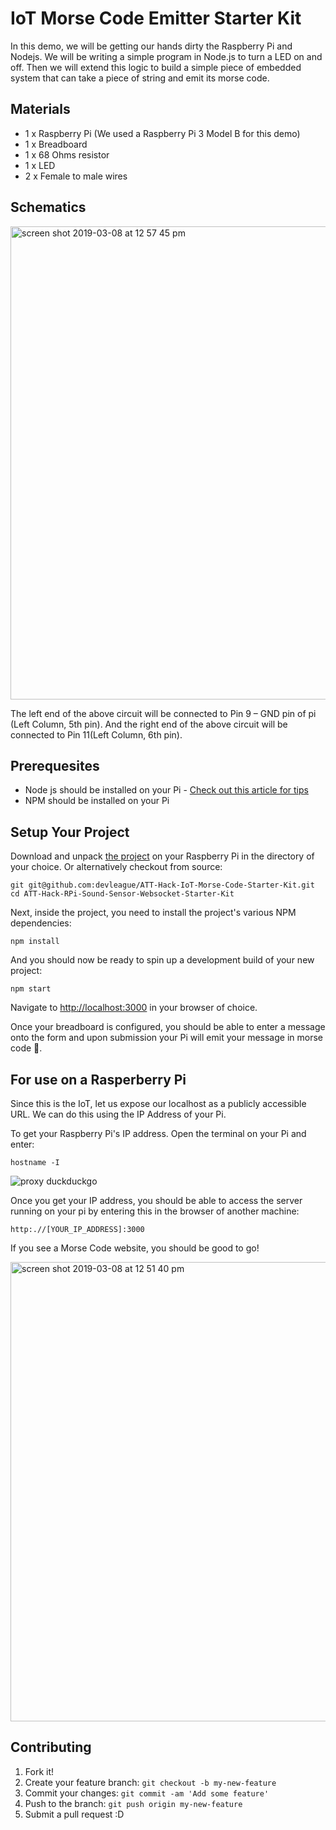 # IoT Morse Code Emitter Starter Kit

In this demo, we will be getting our hands dirty the Raspberry Pi and Nodejs. We will be writing a simple program in Node.js to turn a LED on and off. Then we will extend this logic to build a simple piece of embedded system that can take a piece of string and emit its morse code.


## Materials

* 1 x Raspberry Pi (We used a Raspberry Pi 3 Model B for this demo)
* 1 x Breadboard
* 1 x 68 Ohms resistor
* 1 x LED
* 2 x Female to male wires

## Schematics

<img width="757" alt="screen shot 2019-03-08 at 12 57 45 pm" src="https://user-images.githubusercontent.com/4650739/54049573-77af5f00-41a2-11e9-84ed-63f266567f01.png">


The left end of the above circuit will be connected to Pin 9 – GND pin of pi (Left Column, 5th pin). And the right end of the above circuit will be connected to Pin 11(Left Column, 6th pin).

## Prerequesites

* Node js should be installed on your Pi - [Check out this article for tips](https://www.losant.com/blog/how-to-install-nodejs-on-raspberry-pi)
* NPM should be installed on your Pi


## Setup Your Project

Download and unpack [the project](https://github.com/devleague/ATT-Hack-IoT-Morse-Code-Starter-Kit) on your Raspberry Pi in the directory of your choice. Or alternatively checkout from source:

    git git@github.com:devleague/ATT-Hack-IoT-Morse-Code-Starter-Kit.git
    cd ATT-Hack-RPi-Sound-Sensor-Websocket-Starter-Kit

Next, inside the project, you need to install the project's various NPM dependencies:

    npm install

And you should now be ready to spin up a development build of your new project:

    npm start

Navigate to [http://localhost:3000](http://localhost:3000) in your browser of choice.

Once your breadboard is configured, you should be able to enter a message onto the form and upon submission your Pi will emit your message in morse code :tada:.

## For use on a Rasperberry Pi
Since this is the IoT, let us expose our localhost as a publicly accessible URL. We can do this using the IP Address of your Pi.

To get your Raspberry Pi's IP address. Open the terminal on your Pi and enter:

    hostname -I

![proxy duckduckgo](https://user-images.githubusercontent.com/4650739/54042197-2a75c200-418f-11e9-8399-e6f017bc8c4f.jpg)

Once you get your IP address, you should be able to access the server running on your pi by entering this in the browser of another machine:

    http:.//[YOUR_IP_ADDRESS]:3000

If you see a Morse Code website, you should be good to go!

<img width="735" alt="screen shot 2019-03-08 at 12 51 40 pm" src="https://user-images.githubusercontent.com/4650739/54049039-09b66800-41a1-11e9-9a6a-31a81dca6cc5.png">


## Contributing

1. Fork it!
2. Create your feature branch: ```git checkout -b my-new-feature```
3. Commit your changes: ```git commit -am 'Add some feature'```
4. Push to the branch: ````git push origin my-new-feature````
5. Submit a pull request :D
